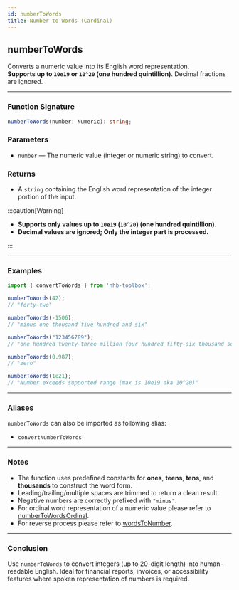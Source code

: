 ```yaml
---
id: numberToWords
title: Number to Words (Cardinal)
---
```


## numberToWords

Converts a numeric value into its English word representation.  
**Supports up to `10e19` or `10^20` (one hundred quintillion)**. Decimal fractions are ignored.

---

### Function Signature

```ts
numberToWords(number: Numeric): string;
```

### Parameters

- `number` — The numeric value (integer or numeric string) to convert.

### Returns

- A `string` containing the English word representation of the integer portion of the input.

:::caution[Warning]

- **Supports only values up to `10e19` (`10^20`) (one hundred quintillion).**
- **Decimal values are **ignored**; Only the integer part is processed.**

:::

---

### Examples

```ts
import { convertToWords } from 'nhb-toolbox';

numberToWords(42);
// "forty-two"

numberToWords(-1506);
// "minus one thousand five hundred and six"

numberToWords("123456789");
// "one hundred twenty-three million four hundred fifty-six thousand seven hundred eighty-nine"

numberToWords(0.987);
// "zero"

numberToWords(1e21);
// "Number exceeds supported range (max is 10e19 aka 10^20)"
```

---

### Aliases

`numberToWords` can also be imported as following alias:

- `convertNumberToWords`

---

### Notes

- The function uses predefined constants for **ones**, **teens**, **tens**, and **thousands** to construct the word form.
- Leading/trailing/multiple spaces are trimmed to return a clean result.
- Negative numbers are correctly prefixed with `"minus"`.
- For ordinal word representation of a numeric value please refer to [numberToWordsOrdinal](numberToWordsOrdinal).
- For reverse process please refer to [wordsToNumber](wordsToNumber).

---

### Conclusion

Use `numberToWords` to convert integers (up to 20-digit length) into human-readable English. Ideal for financial reports, invoices, or accessibility features where spoken representation of numbers is required.
